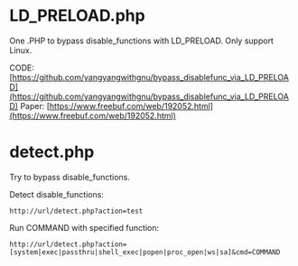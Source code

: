 # LD_PRELOAD.php

One .PHP to bypass disable_functions with LD_PRELOAD.
Only support Linux.

CODE: [https://github.com/yangyangwithgnu/bypass_disablefunc_via_LD_PRELOAD](https://github.com/yangyangwithgnu/bypass_disablefunc_via_LD_PRELOAD)
Paper: [https://www.freebuf.com/web/192052.html](https://www.freebuf.com/web/192052.html)


# detect.php

Try to bypass disable_functions.

Detect disable_functions:
```
http://url/detect.php?action=test
```

Run COMMAND with specified function:
```
http://url/detect.php?action=[system|exec|passthru|shell_exec|popen|proc_open|ws|sa]&cmd=COMMAND
```
